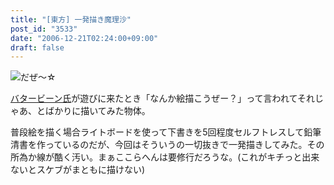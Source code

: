 ```yaml
---
title: "[東方] 一発描き魔理沙"
post_id: "3533"
date: "2006-12-21T02:24:00+09:00"
draft: false
---
```



![だぜ～☆](/image/illustrations/mono/2004-2007/speed_s.jpg)

[バタービーン氏](http://mixi.jp/show_friend.pl?id=2308126)が遊びに来たとき「なんか絵描こうぜー？」って言われてそれじゃあ、とばかりに描いてみた物体。

普段絵を描く場合ライトボードを使って下書きを5回程度セルフトレスして鉛筆清書を作っているのだが、今回はそういうの一切抜きで一発描きしてみた。その所為か線が酷く汚い。まぁここらへんは要修行だろうな。(これがキチっと出来ないとスケブがまともに描けない)

